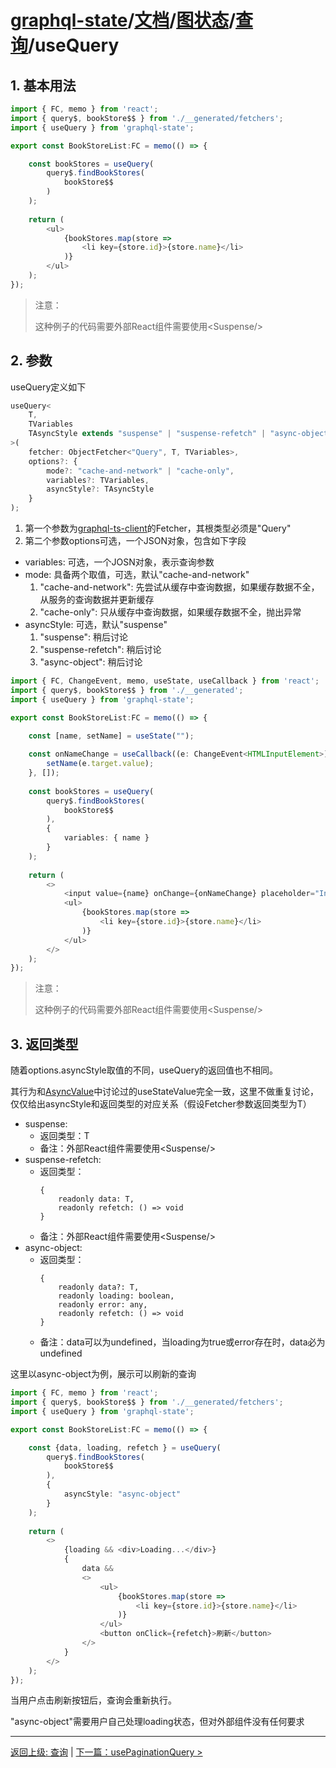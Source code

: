 # [graphql-state](https://github.com/babyfish-ct/graphql-state)/[文档](../../README_zh_CN.md)/[图状态](../README_zh_CN.md)/[查询](./README_zh_CN.md)/useQuery

## 1. 基本用法

```ts
import { FC, memo } from 'react';
import { query$, bookStore$$ } from './__generated/fetchers';
import { useQuery } from 'graphql-state';

export const BookStoreList:FC = memo(() => {

    const bookStores = useQuery(
        query$.findBookStores(
            bookStore$$
        )
    );
    
    return (
        <ul>
            {bookStores.map(store =>
                <li key={store.id}>{store.name}</li>
            )}
        </ul>
    );
});
```
> 注意：
>
> 这种例子的代码需要外部React组件需要使用&lt;Suspense/&gt;

## 2. 参数
useQuery定义如下
```ts
useQuery<
    T, 
    TVariables
    TAsyncStyle extends "suspense" | "suspense-refetch" | "async-object" = "suspense"
>(
    fetcher: ObjectFetcher<"Query", T, TVariables>,
    options?: {
        mode?: "cache-and-network" | "cache-only",
        variables?: TVariables,
        asyncStyle?: TAsyncStyle
    }
);
```
1. 第一个参数为[graphql-ts-client](https://github.com/babyfish-ct/graphql-ts-client)的Fetcher，其根类型必须是"Query"
2. 第二个参数options可选，一个JSON对象，包含如下字段
  - variables: 可选，一个JOSN对象，表示查询参数
  - mode: 具备两个取值，可选，默认"cache-and-network"
    1. "cache-and-network": 先尝试从缓存中查询数据，如果缓存数据不全，从服务的查询数据并更新缓存
    2. "cache-only": 只从缓存中查询数据，如果缓存数据不全，抛出异常
  - asyncStyle: 可选，默认"suspense"
    1. "suspense": 稍后讨论
    2. "suspense-refetch": 稍后讨论
    3. "async-object": 稍后讨论
    
```ts
import { FC, ChangeEvent, memo, useState, useCallback } from 'react';
import { query$, bookStore$$ } from './__generated';
import { useQuery } from 'graphql-state';

export const BookStoreList:FC = memo(() => {

    const [name, setName] = useState("");
    
    const onNameChange = useCallback((e: ChangeEvent<HTMLInputElement>) => {
        setName(e.target.value);
    }, []);
    
    const bookStores = useQuery(
        query$.findBookStores(
            bookStore$$
        ),
        { 
            variables: { name } 
        }
    );
    
    return (
        <>
            <input value={name} onChange={onNameChange} placeholder="Input name to filter rows..."/>
            <ul>
                {bookStores.map(store =>
                    <li key={store.id}>{store.name}</li>
                )}
            </ul>
        </>
    );
});
```
> 注意：
>
> 这种例子的代码需要外部React组件需要使用&lt;Suspense/&gt;

## 3. 返回类型

随着options.asyncStyle取值的不同，useQuery的返回值也不相同。

其行为和[AsyncValue](../../simple-state/async_zh_CN.md)中讨论过的useStateValue完全一致，这里不做重复讨论，仅仅给出asyncStyle和返回类型的对应关系（假设Fetcher参数返回类型为T）

- suspense:
  - 返回类型：T
  - 备注：外部React组件需要使用&lt;Suspense/&gt;
- suspense-refetch:
  - 返回类型：
    ```
    {
        readonly data: T,
        readonly refetch: () => void
    }
    ```
  - 备注：外部React组件需要使用&lt;Suspense/&gt;
- async-object:
  - 返回类型：
    ```
    {
        readonly data?: T,
        readonly loading: boolean,
        readonly error: any,
        readonly refetch: () => void
    }
    ```
  - 备注：data可以为undefined，当loading为true或error存在时，data必为undefined
  
这里以async-object为例，展示可以刷新的查询

```ts
import { FC, memo } from 'react';
import { query$, bookStore$$ } from './__generated/fetchers';
import { useQuery } from 'graphql-state';

export const BookStoreList:FC = memo(() => {

    const {data, loading, refetch } = useQuery(
        query$.findBookStores(
            bookStore$$
        ),
        {
            asyncStyle: "async-object"
        }
    );
    
    return (
        <>
            {loading && <div>Loading...</div>}
            {
                data &&
                <>
                    <ul>
                        {bookStores.map(store =>
                            <li key={store.id}>{store.name}</li>
                        )}
                    </ul>
                    <button onClick={refetch}>刷新</button>
                </>
            }
        </>
    );
});
```
当用户点击刷新按钮后，查询会重新执行。

"async-object"需要用户自己处理loading状态，但对外部组件没有任何要求

----------------------------

[返回上级: 查询](../README_zh_CN.md) | [下一篇：usePaginationQuery >](./usePaginationQuery_zh_CN.md)
